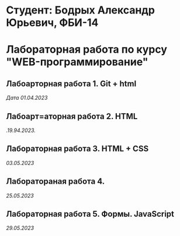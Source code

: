 # Студент: Бодрых Александр Юрьевич, ФБИ-14

# Лабораторная работа по курсу "WEB-программирование"

## Лабоарторная работа 1. Git + html

*Дата 01.04.2023*


## Лабоарт=аторная работа 2. HTML

*.19.94.2023.*


## Лабораторная работа 3. HTML + CSS

*03.05.2023*


## Лаборатораная работа 4.

*25.05.2023*



## Лабораторная работа 5. Формы. JavaScript

*29.05.2023*
